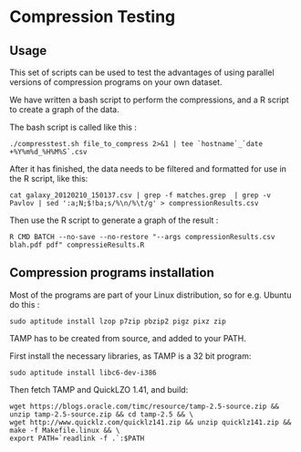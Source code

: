 # Compression Testing #

## Usage ##

This set of scripts can be used to test the advantages of using parallel versions of compression programs on your own dataset.

We have written a bash script to perform the compressions, and a R script to create a graph of the data.

The bash script is called like this :

```
./compresstest.sh file_to_compress 2>&1 | tee `hostname`_`date +%Y%m%d_%H%M%S`.csv
```

After it has finished, the data needs to be filtered and formatted for use in the R script, like this:

```
cat galaxy_20120210_150137.csv | grep -f matches.grep  | grep -v Pavlov | sed ':a;N;$!ba;s/%\n/%\t/g' > compressionResults.csv
```

Then use the R script to generate a graph of the result :

```
R CMD BATCH --no-save --no-restore "--args compressionResults.csv blah.pdf pdf" compressieResults.R
```

## Compression programs installation ##

Most of the programs are part of your Linux distribution, so for e.g. Ubuntu do this :

```
sudo aptitude install lzop p7zip pbzip2 pigz pixz zip
```

TAMP has to be created from source, and added to your PATH.

First install the necessary libraries, as TAMP is a 32 bit program:

```
sudo aptitude install libc6-dev-i386
```

Then fetch TAMP and QuickLZO 1.41, and build:

```
wget https://blogs.oracle.com/timc/resource/tamp-2.5-source.zip && unzip tamp-2.5-source.zip && cd tamp-2.5 && \
wget http://www.quicklz.com/quicklz141.zip && unzip quicklz141.zip && make -f Makefile.linux && \
export PATH=`readlink -f .`:$PATH
```



